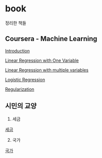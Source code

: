 # book  
정리한 책들  

## Coursera - Machine Learning  

[Introduction](https://koojaekwan.github.io/book/ML%20-%20Coursera/Introduction.html)  

[Linear Regression with One Variable](https://koojaekwan.github.io/book/ML%20-%20Coursera/Linear-regression-with-one-variable.html)  

[Linear Regression with multiple variables](https://koojaekwan.github.io/book/ML%20-%20Coursera/Linear-regression-with-multiple-variables.html)  

[Logistic Regression](https://koojaekwan.github.io/book/ML%20-%20Coursera/Logistic-Regression.html)  

[Regularization](https://koojaekwan.github.io/book/ML%20-%20Coursera/Regularization.html)  

## 시민의 교양  

1. 세금  

[세금](https://koojaekwan.github.io/book/%EC%8B%9C%EB%AF%BC%EC%9D%98%20%EA%B5%90%EC%96%91/%EC%84%B8%EA%B8%88/%EC%8B%9C%EB%AF%BC%EC%9D%98-%EA%B5%90%EC%96%91---%EC%84%B8%EA%B8%88.html)  

2. 국가  

[국가](https://koojaekwan.github.io/book/%EC%8B%9C%EB%AF%BC%EC%9D%98%20%EA%B5%90%EC%96%91/%EA%B5%AD%EA%B0%80/%EC%8B%9C%EB%AF%BC%EC%9D%98-%EA%B5%90%EC%96%91---%EA%B5%AD%EA%B0%80.html)  



